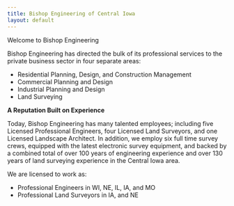 ```yaml
---
title: Bishop Engineering of Central Iowa
layout: default
---
```


Welcome to Bishop Engineering

Bishop Engineering has directed the bulk of its professional services to the private business sector in four separate areas:

- Residential Planning, Design, and Construction Management
- Commercial Planning and Design
- Industrial Planning and Design
- Land Surveying

**A Reputation Built on Experience**

Today, Bishop Engineering has many talented employees; including five Licensed Professional Engineers, four Licensed Land Surveyors, and one Licensed Landscape Architect. In addition, we employ six full time survey crews, equipped with the latest electronic survey equipment, and backed by a combined total of over 100 years of engineering experience and over 130 years of land surveying experience in the Central Iowa area.

We are licensed to work as:

- Professional Engineers in WI, NE, IL, IA, and MO
- Professional Land Surveyors in IA, and NE
